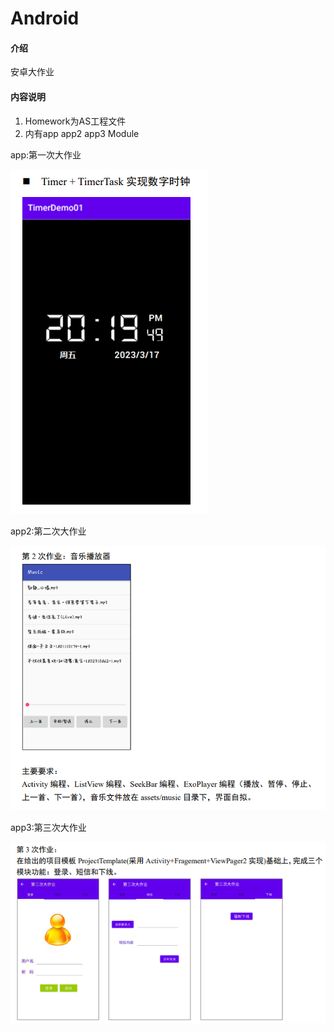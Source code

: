 # Android

#### 介绍
安卓大作业

#### 内容说明

1.  Homework为AS工程文件
2.  内有app app2 app3 Module



app:第一次大作业

![image-20230503011029612](README.assets/image-20230503011029612.png)

app2:第二次大作业

![](README.assets/image-20230503011703615.png)

app3:第三次大作业

![image-20230503011806189](README.assets/image-20230503011806189.png)